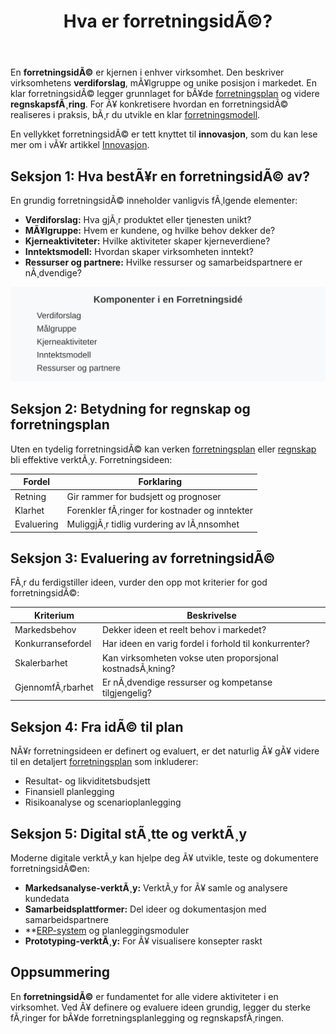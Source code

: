 ﻿---
title: "Hva er forretningsidÃ©?"
meta_title: "Hva er forretningsidÃ©?"
meta_description: 'En **forretningsidÃ©** er kjernen i enhver virksomhet. Den beskriver virksomhetens **verdiforslag**, mÃ¥lgruppe og unike posisjon i markedet. En klar forretning...'
slug: hva-er-forretningside
type: blog
layout: pages/single
---

En **forretningsidÃ©** er kjernen i enhver virksomhet. Den beskriver virksomhetens **verdiforslag**, mÃ¥lgruppe og unike posisjon i markedet. En klar forretningsidÃ© legger grunnlaget for bÃ¥de [forretningsplan](/blogs/regnskap/hva-er-forretningsplan "Hva er Forretningsplan? Komplett Guide til Forretningsplanlegging og RegnskapsoppfÃ¸lging") og videre **regnskapsfÃ¸ring**. For Ã¥ konkretisere hvordan en forretningsidÃ© realiseres i praksis, bÃ¸r du utvikle en klar [forretningsmodell](/blogs/regnskap/hva-er-forretningsmodell "Hva er forretningsmodell? Komplett guide til utforming og evaluering av forretningsmodell for regnskap og virksomhetsstyring").

En vellykket forretningsidÃ© er tett knyttet til **innovasjon**, som du kan lese mer om i vÃ¥r artikkel [Innovasjon](/blogs/regnskap/innovasjon "Innovasjon i Regnskap: En Komplett Guide til Innovasjon i Regnskap og Utviklingskostnader").

## Seksjon 1: Hva bestÃ¥r en forretningsidÃ© av?

En grundig forretningsidÃ© inneholder vanligvis fÃ¸lgende elementer:

* **Verdiforslag:** Hva gjÃ¸r produktet eller tjenesten unikt?
* **MÃ¥lgruppe:** Hvem er kundene, og hvilke behov dekker de?
* **Kjerneaktiviteter:** Hvilke aktiviteter skaper kjerneverdiene?
* **Inntektsmodell:** Hvordan skaper virksomheten inntekt?
* **Ressurser og partnere:** Hvilke ressurser og samarbeidspartnere er nÃ¸dvendige?

![Komponenter i en ForretningsidÃ©](forretningside-komponenter.svg)

## Seksjon 2: Betydning for regnskap og forretningsplan

Uten en tydelig forretningsidÃ© kan verken [forretningsplan](/blogs/regnskap/hva-er-forretningsplan "Hva er Forretningsplan? Komplett Guide til Forretningsplanlegging og RegnskapsoppfÃ¸lging") eller [regnskap](/blogs/regnskap/hva-er-regnskap "Hva er Regnskap? En Dybdeanalyse for Norge") bli effektive verktÃ¸y. Forretningsideen:

| Fordel   | Forklaring                                              |
|----------|----------------------------------------------------------|
| Retning  | Gir rammer for budsjett og prognoser                     |
| Klarhet  | Forenkler fÃ¸ringer for kostnader og inntekter            |
| Evaluering | MuliggjÃ¸r tidlig vurdering av lÃ¸nnsomhet                |

## Seksjon 3: Evaluering av forretningsidÃ©

FÃ¸r du ferdigstiller ideen, vurder den opp mot kriterier for god forretningsidÃ©:

| Kriterium         | Beskrivelse                                            |
|-------------------|--------------------------------------------------------|
| Markedsbehov      | Dekker ideen et reelt behov i markedet?                |
| Konkurransefordel | Har ideen en varig fordel i forhold til konkurrenter? |
| Skalerbarhet      | Kan virksomheten vokse uten proporsjonal kostnadsÃ¸kning? |
| GjennomfÃ¸rbarhet  | Er nÃ¸dvendige ressurser og kompetanse tilgjengelig?     |

## Seksjon 4: Fra idÃ© til plan

NÃ¥r forretningsideen er definert og evaluert, er det naturlig Ã¥ gÃ¥ videre til en detaljert [forretningsplan](/blogs/regnskap/hva-er-forretningsplan "Hva er Forretningsplan? Komplett Guide til Forretningsplanlegging og RegnskapsoppfÃ¸lging") som inkluderer:

* Resultat- og likviditetsbudsjett
* Finansiell planlegging
* Risikoanalyse og scenarioplanlegging

## Seksjon 5: Digital stÃ¸tte og verktÃ¸y

Moderne digitale verktÃ¸y kan hjelpe deg Ã¥ utvikle, teste og dokumentere forretningsidÃ©en:

* **Markedsanalyse-verktÃ¸y:** VerktÃ¸y for Ã¥ samle og analysere kundedata
* **Samarbeidsplattformer:** Del ideer og dokumentasjon med samarbeidspartnere
* **[ERP-system](/blogs/regnskap/hva-er-erp-system "Hva er ERP-system? Komplett Guide til Enterprise Resource Planning") og planleggingsmoduler
* **Prototyping-verktÃ¸y:** For Ã¥ visualisere konsepter raskt

## Oppsummering

En **forretningsidÃ©** er fundamentet for alle videre aktiviteter i en virksomhet. Ved Ã¥ definere og evaluere ideen grundig, legger du sterke fÃ¸ringer for bÃ¥de forretningsplanlegging og regnskapsfÃ¸ringen.



